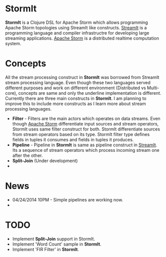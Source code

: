 StormIt
=======
**StormIt** is a Clojure DSL for Apache Storm which allows programming Apache Storm topologies using StreamIt like constructs. [StreamIt](http://groups.csail.mit.edu/cag/streamit/) is a programming language and compiler infrastructre for developing large streaming applications. [Apache Storm](http://storm.incubator.apache.org) is a distributed realtime computation system. 

Concepts
========

All the stream processing construct in **StormIt** was borrowed from StreamIt stream processing language. Even though these two languages served different purposes and work on different environment (Distributed vs Multi-core), concepts are same and only the underline implementation is different. Currently there are three main constructs in **StormIt**. I am planning to improve this to include more constructs as I learn more about stream processing languages.

* **Filter** - Filters are the main actors which operates on data streams. Even though [Apache Storm](http://storm.incubator.apache.org) differentiate input sources and stream operators, StormIt uses same filter construct for both. StormIt differentiate sources from stream operators based on its type. StormIt filter type defines fields in tuples it consumes and fields in tuples it produces. 
* **Pipeline** - Pipeline in **StormIt** is same as pipeline construct in [StreamIt](http://groups.csail.mit.edu/cag/streamit/). Its a sequence of stream operators which process incoming stream one after the other.
* **Split-Join** (Under development)
* 

News
====

* 04/24/2014 10PM - Simple pipelines are working now.
* 

TODO
====
* Implement **Split-Join** support in StormIt.
* Implement 'Word Count' sample in **StormIt**.
* Implement 'FIR Filter' in **StormIt**.
